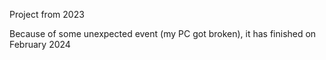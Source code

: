 Project from 2023


Because of some unexpected event (my PC got broken), it has finished on February 2024
